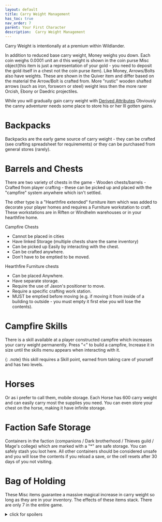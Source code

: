 ```yaml
---
layout: default
title: Carry Weight Management
has_toc: true
nav_order: 7
parent: Your First Character
description:  Carry Weight Management
---
```


Carry Weight is intentionally at a premium within Wildlander. 

In addition to reduced base carry weight, Money weighs you down. Each coin weighs 0.0001 unit an d this weight is shown in the coin purse Misc object(this item is just a representation of your gold - you need to deposit the gold itself in a chest not the coin purse item). Like Money, Arrows/Bolts also have weights. These are shown in the Quiver item and differ based on the material the Arrow/Bolt is crafted from. More "rustic" wooden shafted arrows (such as iron, forsworn or steel) weight less then the more rarer Orcish, Ebony or Daedric projectiles.

While you will gradually gain carry weight with [Derived Attributes](/06-MechanicsAnaylsis/DA/) Obviously the canny adventurer needs some place to store his or her Ill gotten gains.

# Backpacks

Backpacks are the early game source of carry weight - they can be crafted (see crafting spreadsheet for requirements) or they can be purchased from general stores (rarely).

# Barrels and Chests

There are two variety of chests in the game - Wooden chests/barrels - Crafted from player crafting - these can be picked up and placed with the "campfire" system anywhere which isn't settled.

The other type is a "Hearthfire extended" furniture item which was added to decorate your player homes and requires a Furniture workstation to craft. These workstations are in Riften or Windhelm warehouses or in your hearthfire home.

Campfire Chests
* Cannot be placed in cities
* Have linked Storage (multiple chests share the same inventory)
* Can be picked up Easily by interacting with the chest.
* Can be crafted anywhere.
* Don't have to be emptied to be moved.

Hearthfire Furniture chests
* Can be placed Anywhere.
* Have separate storage.
* Require the use of Jaxon's positioner to move.
* Require a specific crafting work station.
* MUST be emptied before moving (e.g. if moving it from inside of a building to outside - you must empty it first else you will lose the contents).


# Campfire Skills

There is a skill available at a player constructed campfire which increases your carry weight permanently. Press "<" to build a campfire, Increase it in size until the skills menu appears when interacting with it. 

{: .note}
this skill requires a Skill point, earned from taking care of yourself and has two levels.

# Horses

Or as i prefer to call them, mobile storage. Each Horse has 600 carry weight and can easily carry most the supplies you need. You can even store your chest on the horse, making it have infinite storage.

# Faction Safe Storage

Containers in the faction (companions / Dark brotherhood / Thieves guild / Mage's college) which are marked with a "*" are safe storage. You can safely stash you loot here. All other containers should be considered unsafe and you will lose the contents if you reload a save, or the cell resets after 30 days of you not visiting.

# Bag of Holding

These Misc items guarantee a massive magical increase in carry weight so long as they are in your inventory. The effects of these items stack. There are only 7 in the entire game.

<details>
<summary> click for spoilers </summary>

<ol>
	<li>Mehrunes Shrine</li>
	<li>Thoroughfare of the Labyrinthian - On a bookshelf</li>
	<li>Ysgramor’s Tomb</li>
	<li>Twilight Sepulchre - Statue of Nocturnal loot room right before you return the skeleton key and unlock nightingale powers</li>
	<li>Soul Carin’s Boneyard - Near where you find Valerica</li>
	<li>One on Nahkriin, who guards Alduin’s portal to Sovengardge</li>
	<li>Black Book: The Sallow Reagent - In a side room towards the end of the book</li>
</ol>

</details>


